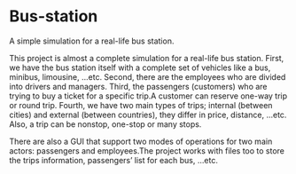 # Bus-station
A simple simulation for a real-life bus station.


This project is almost a complete simulation for a real-life bus station. First, we have the bus
station itself with a complete set of vehicles like a bus, minibus, limousine, ...etc. Second, there
are the employees who are divided into drivers and managers. Third, the passengers
(customers) who are trying to buy a ticket for a specific trip.A customer can reserve one-way
trip or round trip. Fourth, we have two main types of trips; internal (between cities) and
external (between countries), they differ in price, distance, ...etc. Also, a trip can be nonstop,
one-stop or many stops.

There are also a GUI that support two modes of operations for two
main actors: passengers and employees.The project works with files too to store the trips
information, passengers’ list for each bus, …etc.
